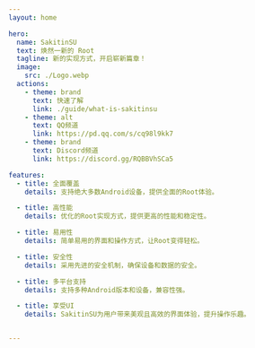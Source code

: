 ```yaml
---
layout: home

hero:
  name: SakitinSU
  text: 焕然一新的 Root
  tagline: 新的实现方式，开启崭新篇章！
  image:
    src: ./Logo.webp
  actions:
    - theme: brand
      text: 快速了解
      link: ./guide/what-is-sakitinsu
    - theme: alt
      text: QQ频道
      link: https://pd.qq.com/s/cq98l9kk7
    - theme: brand
      text: Discord频道
      link: https://discord.gg/RQBBVhSCa5

features:
  - title: 全面覆盖
    details: 支持绝大多数Android设备，提供全面的Root体验。

  - title: 高性能
    details: 优化的Root实现方式，提供更高的性能和稳定性。

  - title: 易用性
    details: 简单易用的界面和操作方式，让Root变得轻松。

  - title: 安全性
    details: 采用先进的安全机制，确保设备和数据的安全。

  - title: 多平台支持
    details: 支持多种Android版本和设备，兼容性强。

  - title: 享受UI
    details: SakitinSU为用户带来美观且高效的界面体验，提升操作乐趣。


---
```


<HomeUnderline />